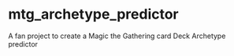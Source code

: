# mtg_archetype_predictor
A fan project to create a Magic the Gathering card Deck Archetype predictor
